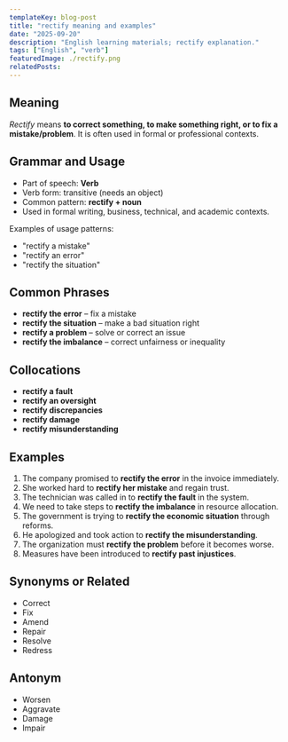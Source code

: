 ```yaml
---
templateKey: blog-post
title: "rectify meaning and examples"
date: "2025-09-20"
description: "English learning materials; rectify explanation."
tags: ["English", "verb"]
featuredImage: ./rectify.png
relatedPosts:
---
```


## Meaning

_Rectify_ means **to correct something, to make something right, or to fix a mistake/problem**.
It is often used in formal or professional contexts.

## Grammar and Usage

- Part of speech: **Verb**
- Verb form: transitive (needs an object)
- Common pattern: **rectify + noun**
- Used in formal writing, business, technical, and academic contexts.

Examples of usage patterns:

- "rectify a mistake"
- "rectify an error"
- "rectify the situation"

## Common Phrases

- **rectify the error** – fix a mistake
- **rectify the situation** – make a bad situation right
- **rectify a problem** – solve or correct an issue
- **rectify the imbalance** – correct unfairness or inequality

## Collocations

- **rectify a fault**
- **rectify an oversight**
- **rectify discrepancies**
- **rectify damage**
- **rectify misunderstanding**

## Examples

1. The company promised to **rectify the error** in the invoice immediately.
2. She worked hard to **rectify her mistake** and regain trust.
3. The technician was called in to **rectify the fault** in the system.
4. We need to take steps to **rectify the imbalance** in resource allocation.
5. The government is trying to **rectify the economic situation** through reforms.
6. He apologized and took action to **rectify the misunderstanding**.
7. The organization must **rectify the problem** before it becomes worse.
8. Measures have been introduced to **rectify past injustices**.

## Synonyms or Related

- Correct
- Fix
- Amend
- Repair
- Resolve
- Redress

## Antonym

- Worsen
- Aggravate
- Damage
- Impair
